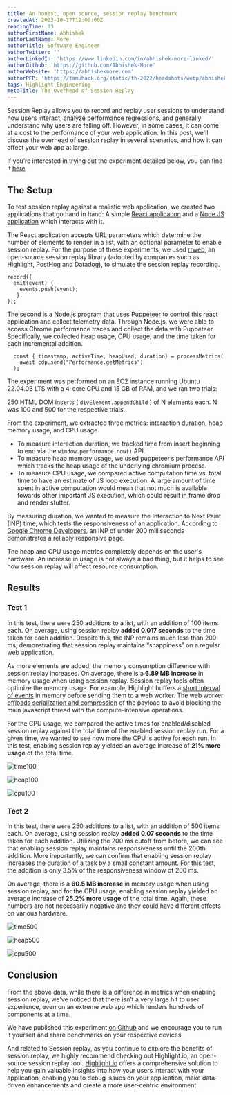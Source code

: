 ```yaml
---
title: An honest, open source, session replay benchmark
createdAt: 2023-10-17T12:00:00Z
readingTime: 13
authorFirstName: Abhishek
authorLastName: More
authorTitle: Software Engineer
authorTwitter: ''
authorLinkedIn: 'https://www.linkedin.com/in/abhishek-more-linked/'
authorGithub: 'https://github.com/Abhishek-More'
authorWebsite: 'https://abhishekmore.com'
authorPFP: 'https://tamuhack.org/static/th-2022/headshots/webp/abhishek.webp'
tags: Highlight Engineering
metaTitle: The Overhead of Session Replay 
---
```


Session Replay allows you to record and replay user sessions to understand how users interact, analyze performance regressions, and generally understand why users are falling off. However, in some cases, it can come at a cost to the performance of your web application. In this post, we'll discuss the overhead of session replay in several scenarios, and how it can affect your web app at large.

If you’re interested in trying out the experiment detailed below, you can find it [here](https://github.com/highlight/session-replay-performance-benchmark).

## The Setup

To test session replay against a realistic web application, we created two applications that go hand in hand: A simple [React application](https://github.com/highlight/session-replay-performance-benchmark/tree/main/replay-perf-app) and a [Node.JS application](https://github.com/highlight/session-replay-performance-benchmark/tree/main/replay-perf-puppet) which interacts with it.

The React application accepts URL parameters which determine the number of elements to render in a list, with an optional parameter to enable session replay.  For the purpose of these experiments, we used [rrweb](https://github.com/rrweb-io/rrweb), an open-source session replay library (adopted by companies such as Highlight, PostHog and Datadog), to simulate the session replay recording.

```
record({
  emit(event) {
    events.push(event);
   },
});
```

The second is a Node.js program that uses [Puppeteer](https://github.com/puppeteer/puppeteer) to control this react application and collect telemetry data. Through Node.js, we were able to access Chrome performance traces and collect the data with Puppeteer. Specifically, we collected heap usage, CPU usage, and the time taken for each incremental addition.

```
  const { timestamp, activeTime, heapUsed, duration} = processMetrics(
    await cdp.send("Performance.getMetrics")
  );
```

The experiment was performed on an EC2 instance running Ubuntu 22.04.03 LTS with a 4-core CPU and 15 GB of RAM, and we ran two trials:

250 HTML DOM inserts ( `divElement.appendChild` ) of N elements each. N was 100 and 500 for the respective trials.

From the experiment, we extracted three metrics: interaction duration, heap memory usage, and CPU usage.


* To measure interaction duration, we tracked time from insert beginning to end via the `window.performance.now()` API.
* To measure heap memory usage, we used puppeteer’s performance API which tracks the heap usage of the underlying chromium process. 
* To measure CPU usage, we compared active computation time vs. total time to have an estimate of JS loop execution. A large amount of time spent in active computation would mean that not much is available towards other important JS execution, which could result in frame drop and render stutter.

By measuring duration, we wanted to measure the Interaction to Next Paint (INP) time, which tests the responsiveness of an application. According to [Google Chrome Developers](https://web.dev/inp/), an INP of under 200 milliseconds demonstrates a reliably responsive page.

The heap and CPU usage metrics completely depends on the user's hardware. An increase in usage is not always a bad thing, but it helps to see how session replay will affect resource consumption.

## Results

### Test 1

In this test, there were 250 additions to a list, with an addition of 100 items each. On average, using session replay **added 0.017 seconds** to the time taken for each addition. Despite this, the INP remains much less than 200 ms, demonstrating that session replay maintains “snappiness” on a regular web application.

As more elements are added, the memory consumption difference with session replay increases. On average, there is a **6.89 MB increase** in memory usage when using session replay. Session replay tools often optimize the memory usage. For example, Highlight buffers a [short interval of events](https://github.com/highlight/highlight/blob/30a62edab25c909f265ac9be202797241b198874/sdk/client/src/index.tsx#L135C4-L135C4) in memory before sending them to a web worker. The web worker [offloads serialization and compression](https://github.com/highlight/highlight/blob/30a62edab25c909f265ac9be202797241b198874/sdk/client/src/index.tsx#L1355-L1370) of the payload to avoid blocking the main javascript thread with the compute-intensive operations.

For the CPU usage, we compared the active times for enabled/disabled session replay against the total time of the enabled session replay run. For a given time, we wanted to see how more the CPU is active for each run. In this test, enabling session replay yielded an average increase of **21% more usage** of the total time.

![time100](/images/blog/session-replay-perf/time100.svg)

![heap100](/images/blog/session-replay-perf/heap100.svg)

![cpu100](/images/blog/session-replay-perf/cpu100.svg)

### Test 2

In this test, there were 250 additions to a list, with an addition of 500 items each. On average, using session replay **added 0.07 seconds** to the time taken for each addition. Utilizing the 200 ms cutoff from before, we can see that enabling session replay maintains responsiveness until the 200th addition. More importantly, we can confirm that enabling session replay increases the duration of a task by a small constant amount. For this test, the addition is only 3.5% of the responsiveness window of 200 ms. 

On average, there is a **60.5 MB increase** in memory usage when using session replay, and for the CPU usage, enabling session replay yielded an average increase of **25.2% more usage** of the total time. Again, these numbers are not necessarily negative and they could have different effects on various hardware.

![time500](/images/blog/session-replay-perf/time500.svg)

![heap500](/images/blog/session-replay-perf/heap500.svg)

![cpu500](/images/blog/session-replay-perf/cpu500.svg)

## Conclusion

From the above data, while there is a difference in metrics when enabling session replay, we’ve noticed that there isn’t a very large hit to user experience, even on an extreme web app which renders hundreds of components at a time.

We have published this experiment [on Github](https://github.com/highlight/session-replay-performance-benchmark) and we encourage you to run it yourself and share benchmarks on your respective devices. 

And related to Session replay, as you continue to explore the benefits of session replay, we highly recommend checking out Highlight.io, an open-source session replay tool. [Highlight.io](https://highlight.io) offers a comprehensive solution to help you gain valuable insights into how your users interact with your application, enabling you to debug issues on your application, make data-driven enhancements and create a more user-centric environment.
